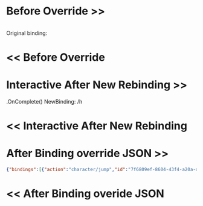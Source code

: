 # Before Override >>


```json

```

Original binding: 

# << Before Override

# Interactive After New Rebinding >>


.OnComplete() NewBinding: <Keyboard>/h

# << Interactive After New Rebinding

# After Binding override JSON >>


```json
{"bindings":[{"action":"character/jump","id":"7f6809ef-8604-43f4-a20a-da8399c42553","path":"<Keyboard>/h","interactions":"null","processors":"null"}]}
```

# << After Binding overide JSON

